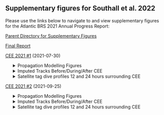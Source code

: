 <html>
<head>
  <meta charset='UTF-8'><meta name='viewport' content='width=device-width initial-scale=1'>
</head>
<body>

<h2>Supplementary figures for Southall et al. 2022</h2>

<div class="instructions"><p>Please use the links below to navigate to and view supplementary figures for the Atlantic BRS 2021 Annual Progress Report:</p></div>

<p><a href='https://duke.box.com/v/atlanticbrs-2021-sup-figs'>Parent Directory for Supplementary Figures</a></p>
<p><a href='https://duke.box.com/v/southall-etal-2022-final'>Final Report</a></p>

<p><a href="https://duke.box.com/v/report2021-cee-21-01">CEE 2021 #1</a> (2021-07-30)</p>
<ul><details>
  <summary>Propagation Modelling Figures</summary>
  <p>2021_10_28 July run_10m_END.png</p>
  <p>2021_10_28 July run_10m_START.png</p>
  <p>2021_11_28 July run_900m_END.png</p>
  <p>2021_11_28 July run_900m_START.png</p>
  <p>2021_12_29 July run_10m_END.png</p>
  <p>2021_12_29 July run_10m_START.png</p>
  <p>2021_13_29 July run_1000m_END.png</p>
  <p>2021_13_29 July run_1000m_START.png</p>
  <p>2021_14_30 July run_10m_END.png</p>
  <p>2021_14_30 July run_10m_START.png</p>
  <p>2021_15_30 July run_500m_END.png</p>
  <p>2021_15_30 July run_500m_START.png</p>
  <p>2021_16_30 July run_1200m_END.png</p>
  <p>2021_16_30 July run_1200m_START.png</p>
  <p>2021_17_30 July run_10m_END.png</p>
  <p>2021_17_30 July run_10m_START.png</p>
  <p>2021_18_30 July run_1000m_END.png</p>
  <p>2021_18_30 July run_1000m_START.png</p>
  <p>2021_19_30 July run_500m_END.png</p>
  <p>2021_19_30 July run_500m_START.png</p>
  <p>2021_20_30 July run_DURING CEE POSIT_10m.png</p>
  <p>2021_21_30 July run_DURING CEE POSIT_350m.png</p>
</details>
<details>
  <summary>Imputed Tracks Before/During/After CEE</summary>
  <p>ZcTag114_DUML-21_01_Estimated-Locations-CEE.png</p>
  <p>ZcTag115_DUML-21_01_Estimated-Locations-CEE.png</p>
  <p>ZcTag116_DUML-21_01_Estimated-Locations-CEE.png</p>
  <p>ZcTag117_DUML-21_01_Estimated-Locations-CEE.png</p>
  <p>ZcTag118_DUML-21_01_Estimated-Locations-CEE.png</p>
  <p>ZcTag119_DUML-21_01_Estimated-Locations-CEE.png</p>
  <p>ZcTag120_DUML-21_01_Estimated-Locations-CEE.png</p>
  <p>ZcTag121_DUML-21_01_Estimated-Locations-CEE.png</p>
  <p>ZcTag122_DUML-21_01_Estimated-Locations-CEE.png</p>
  <p>ZcTag123_DUML-21_01_Estimated-Locations-CEE.png</p>
  <p>ZcTag124_DUML-21_01_Estimated-Locations-CEE.png</p>
</details>
<details>
  <summary>Satellite tag dive profiles 12 and 24 hours surrounding CEE</summary>
  <p>ZcTag122_201594_cee_21_01_12hr.png</p>
  <p>ZcTag122_201594_cee_21_01_24hr.png</p>
  <p>ZcTag123_201590_cee_21_01_12hr.png</p>
  <p>ZcTag123_201590_cee_21_01_24hr.png</p>
  <p>ZcTag124_201593_cee_21_01_12hr.png</p>
  <p>ZcTag124_201593_cee_21_01_24hr.png</p>
</details></ul>

<p><a href="https://duke.box.com/v/report2021-cee-21-02">CEE 2021 #2</a> (2021-09-25)</p>
<ul><details>
  <summary>Propagation Modelling Figures</summary>
  <p>2021_23_23 Sept run_10m_START.</p>
  <p>2021_24_23 Sept run_1000m_END.</p>
  <p>2021_24_23 Sept run_1000m_START.</p>
  <p>2021_25_24 Sept early run_10m_END.</p>
  <p>2021_25_24 Sept early run_10m_START.</p>
  <p>2021_26_24 Sept early run_1600m_END.</p>
  <p>2021_26_24 Sept early run_1600m_START.</p>
  <p>2021_27_24 Sept late run_10m_END.</p>
  <p>2021_27_24 Sept late run_10m_START.</p>
  <p>2021_28_24 Sept late run_500m_START.</p>
  <p>2021_29_24 Sept late run_1200m_END.</p>
  <p>2021_29_24 Sept late run_1200m_START.</p>
  <p>2021_30_25 Sept early run_10m_END.</p>
  <p>2021_30_25 Sept early run_10m_START.</p>
  <p>2021_31_25 Sept early run_700m_END.</p>
  <p>2021_31_25 Sept early run_700m_REQUESTED.</p>
  <p>2021_31_25 Sept early run_700m_START.</p>
  <p>2021_32_25 Sept late run_10m_END.</p>
  <p>2021_32_25 Sept late run_10m_START.</p>
  <p>2021_33_25 Sept late run_500m_END.</p>
  <p>2021_33_25 Sept late run_500m_START.</p>
  <p>2021_34_25 Sept late run_900m_END.</p>
  <p>2021_34_25 Sept late run_900m_START.</p>
</details>
<details>
  <summary>Imputed Tracks Before/During/After CEE</summary>
  <p>ZcTag122_DUML-21_02_Estimated-Locations-CEE.png</p>
  <p>ZcTag123_DUML-21_02_Estimated-Locations-CEE.png</p>
  <p>ZcTag125_DUML-21_02_Estimated-Locations-CEE.png</p>
  <p>ZcTag126_DUML-21_02_Estimated-Locations-CEE.png</p>
</details>
<details>
  <summary>Satellite tag dive profiles 12 and 24 hours surrounding CEE</summary>
  <p>ZcTag125_201595_cee_21_02_12hr.png</p>
  <p>ZcTag125_201595_cee_21_02_24hr.png</p>
  <p>ZcTag126_220738_cee_21_02_12hr.png</p>
  <p>ZcTag126_220738_cee_21_02_24hr.png</p>
</details></ul>

</body>
</html>
